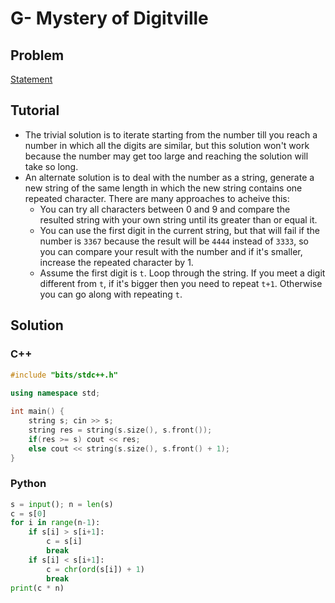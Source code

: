 # G- Mystery of Digitville

## Problem

[Statement](https://codeforces.com/group/BzMNcpUJn7/contest/496063/problem/G)

## Tutorial

* The trivial solution is to iterate starting from the number till you reach a number in which all the digits are similar, but this solution won't work because the number may get too large and reaching the solution will take so long.
* An alternate solution is to deal with the number as a string, generate a new string of the same length in which the new string contains one repeated character. There are many approaches to acheive this:
    - You can try all characters between 0 and 9 and compare the resulted string with your own string until its greater than or equal it.
    - You can use the first digit in the current string, but that will fail if the number is `3367` because the result will be `4444` instead of `3333`, so you can compare your result with the number and if it's smaller, increase the repeated character by 1.
    - Assume the first digit is `t`. Loop through the string. If you meet a digit different from `t`, if it's bigger then you need to repeat `t+1`. Otherwise you can go along with repeating `t`.

## Solution

### C++
```c++
#include "bits/stdc++.h"
 
using namespace std;

int main() {
    string s; cin >> s;
    string res = string(s.size(), s.front());
    if(res >= s) cout << res;
    else cout << string(s.size(), s.front() + 1);
}
```

### Python
```py
s = input(); n = len(s)
c = s[0]
for i in range(n-1):
    if s[i] > s[i+1]:
        c = s[i]
        break
    if s[i] < s[i+1]:
        c = chr(ord(s[i]) + 1)
        break
print(c * n)
```
